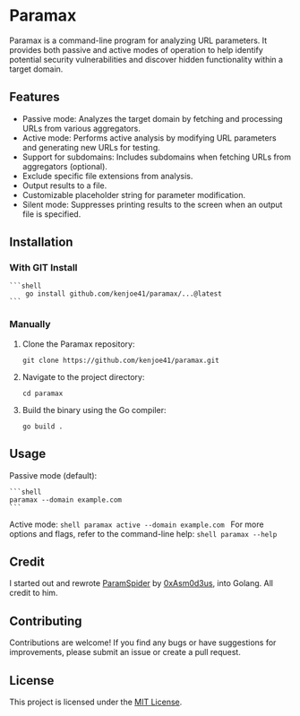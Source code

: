 # Paramax

Paramax is a command-line program for analyzing URL parameters. It provides both passive and active modes of operation to help identify potential security vulnerabilities and discover hidden functionality within a target domain.

## Features

- Passive mode: Analyzes the target domain by fetching and processing URLs from various aggregators.
- Active mode: Performs active analysis by modifying URL parameters and generating new URLs for testing.
- Support for subdomains: Includes subdomains when fetching URLs from aggregators (optional).
- Exclude specific file extensions from analysis.
- Output results to a file.
- Customizable placeholder string for parameter modification.
- Silent mode: Suppresses printing results to the screen when an output file is specified.

## Installation

### With GIT Install

    ```shell
        go install github.com/kenjoe41/paramax/...@latest
    ```
### Manually
1. Clone the Paramax repository:

    ```shell
    git clone https://github.com/kenjoe41/paramax.git
    ```
2. Navigate to the project directory:

    ```shell
    cd paramax
    ```
3. Build the binary using the Go compiler:

    ```shell
    go build .
    ```

## Usage
Passive mode (default):

    ```shell
    paramax --domain example.com
    ```
Active mode:
    ```shell
    paramax active --domain example.com
    ```
For more options and flags, refer to the command-line help:
    ```shell
    paramax --help
    ```
## Credit
I started out and rewrote [ParamSpider](https://github.com/devanshbatham/ParamSpider) by [0xAsm0d3us](https://twitter.com/0xAsm0d3us), into Golang. All credit to him.
## Contributing
Contributions are welcome! If you find any bugs or have suggestions for improvements, please submit an issue or create a pull request.

## License
This project is licensed under the [MIT License](https://www.mit.edu/~amini/LICENSE.md).